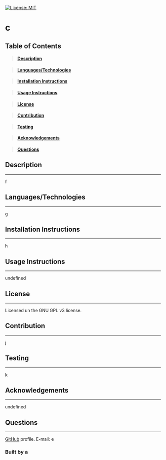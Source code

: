 

  [![License: MIT](https://img.shields.io/badge/License-MIT-yellow.svg)](https://opensource.org/licenses/MIT)

  # c
  
  
  ## Table of Contents
  > #### [Description](#Description)     
  
  > #### [Languages/Technologies](#Languages/Technologies)
  
  > #### [Installation Instructions](#Installation)
  
  > #### [Usage Instructions](#Usage)
  
  > #### [License](#License)
  
  > #### [Contribution](#Contribution)
  
  > #### [Testing](#Testing)
  
  > #### [Acknowledgements](#Acknowledgements)
  
  > #### [Questions](#Questions)
  
  ## Description 
  ---
  f
  
  ## Languages/Technologies
  ---
  g
  
  ## Installation Instructions
  ---
  h
  
  ## Usage Instructions
  ---
  undefined
  
  ## License
  ---
  Licensed un the GNU GPL v3 license.
  
  ## Contribution
  ---
  j
  
  ## Testing
  ---
  k
  
  ## Acknowledgements 
  ---
  undefined
  
  ## Questions
  ---
  [GitHub](https://github.com/b) profile.
  E-mail: e
  
  ### Built by a 
  

